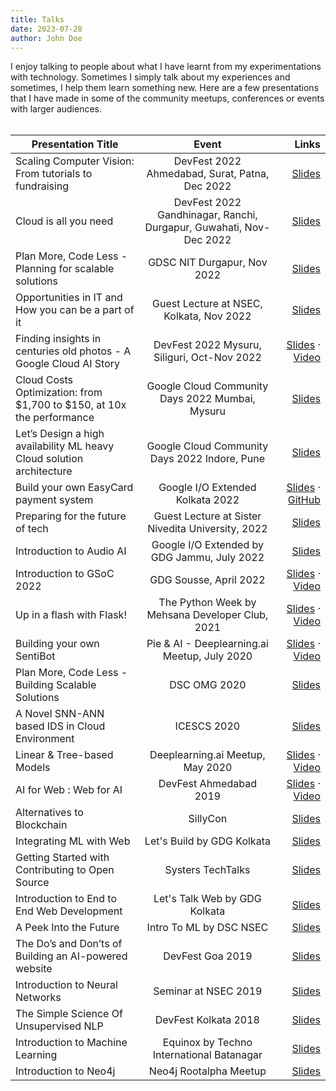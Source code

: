 ```yaml
---
title: Talks
date: 2023-07-28
author: John Doe
---
```


I enjoy talking to people about what I have learnt from my experimentations with technology. Sometimes I simply talk about my experiences and sometimes, I help them learn something new. Here are a few presentations that I have made in some of the community meetups, conferences or events with larger audiences.
<br />
<br/>

| Presentation Title        | Event           | Links  |
| ------------- |:-------------:| -----:|
| Scaling Computer Vision: From tutorials to fundraising | DevFest 2022 Ahmedabad, Surat, Patna, Dec 2022 | [Slides](https://xpri.dev/cv-tutorials-to-fundraising) |
| Cloud is all you need | DevFest 2022 Gandhinagar, Ranchi, Durgapur, Guwahati, Nov-Dec 2022 | [Slides](https://xpri.dev/cloud-is-all-you-need) |
| Plan More, Code Less - Planning for scalable solutions | GDSC NIT Durgapur, Nov 2022 | [Slides](https://xpri.dev/nitdgp22) |
| Opportunities in IT and How you can be a part of it | Guest Lecture at NSEC, Kolkata, Nov 2022 | [Slides](https://xpri.dev/opportunities-in-it-2022) |
| Finding insights in centuries old photos - A Google Cloud AI Story | DevFest 2022 Mysuru, Siliguri, Oct-Nov 2022 | [Slides](https://xpri.dev/gcp-nytimes) &middot; [Video](https://youtu.be/BWP8B63g_I0) |
| Cloud Costs Optimization: from $1,700 to $150, at 10x the performance | Google Cloud Community Days 2022 Mumbai, Mysuru | [Slides](https://xpri.dev/cloud-costs-story) |
| Let’s Design a high availability ML heavy Cloud solution architecture | Google Cloud Community Days 2022 Indore, Pune | [Slides](https://xpri.dev/high-availability-ml-system) |
| Build your own EasyCard payment system | Google I/O Extended Kolkata 2022 | [Slides](https://xpri.dev/build-your-easycard) &middot; [GitHub](https://github.com/xprilion/KolPay) |
| Preparing for the future of tech | Guest Lecture at Sister Nivedita University, 2022 | [Slides](https://xpri.dev/snu-future-of-tech-2022) |
| Introduction to Audio AI | Google I/O Extended by GDG Jammu, July 2022 | [Slides](https://xpri.dev/gdg-jammu-audio-ai) |
| Introduction to GSoC 2022 | GDG Sousse, April 2022 | [Slides](https://xpri.dev/gsoc2022) &middot; [Video](https://www.youtube.com/watch?v=bQ56A-pFbzM) |
| Up in a flash with Flask! | The Python Week by Mehsana Developer Club, 2021 | [Slides](https://xpri.dev/thepythonweek2021) &middot; [Video](https://www.youtube.com/watch?v=NtgBL1j4N0k) |
| Building your own SentiBot | Pie & AI - Deeplearning.ai Meetup, July 2020 | [Slides](https://xpri.dev/diy-sentibot) &middot; [Video](https://www.youtube.com/watch?v=xeveNWZ6yxA&t=480s) |
| Plan More, Code Less - Building Scalable Solutions | DSC OMG 2020 | [Slides](https://xpri.dev/dscomg) |
| A Novel SNN-ANN based IDS in Cloud Environment | ICESCS 2020 | [Slides](https://docs.google.com/presentation/d/e/2PACX-1vQh1Ei45a5cs84fW8LDIjhILwqze-PTGr1w6nwLAOKF4pAFNJSc2JapvQC3zbFyMJF31G1dZZz-y87M/pub?start=false&loop=false&delayms=60000) |
| Linear & Tree-based Models | Deeplearning.ai Meetup, May 2020 | [Slides](https://xpri.dev/linear-tree-models) &middot; [Video](https://www.youtube.com/watch?v=wY9vfDebn7w&t=3241s) |
| AI for Web : Web for AI    | DevFest Ahmedabad 2019 | [Slides](https://docs.google.com/presentation/d/e/2PACX-1vReYwoFJfM3s9m9qiHOPhRnDJrtTSzSD4ux-CivX4NPGILmgwnmpgnZR0n3VO-HIHXf9msbuTiEXBU4/pub?start=false&loop=false&delayms=3000) &middot; [Video](https://www.youtube.com/watch?v=ttPsRnKGIxQ) |
| Alternatives to Blockchain    | SillyCon | [Slides](https://docs.google.com/presentation/d/e/2PACX-1vTEgOTQSoTmiH6BpDEU3pyr-Mxwxt3uEPSsLdeHkuPURp1lUMa2gdNK_92JmvPwxRgeQ6RRhNuzOi2s/pub?start=false&loop=false&delayms=60000) |
| Integrating ML with Web    | Let\'s Build by GDG Kolkata | [Slides](https://docs.google.com/presentation/d/e/2PACX-1vQTzdptZCQLkDscxT97T8aJzylwlVGAKIM-HRIRdx5fmtFU6oSCuNxbfxt-YTfJr7ebfbtc8SAsLGbG/pub?start=false&loop=false&delayms=60000) |
| Getting Started with Contributing to Open Source   | Systers TechTalks | [Slides](https://docs.google.com/presentation/d/e/2PACX-1vRCOfScxK9TNcRZfmogk2LCZ1LZIbzu2JOtb8Z3QY76zwlxtR1FbqPG1VvpaQS9iYDAgvApl1Eg1jf9/pub?start=false&loop=false&delayms=60000) |
| Introduction to End to End Web Development   | Let's Talk Web by GDG Kolkata | [Slides](https://docs.google.com/presentation/d/e/2PACX-1vQB7RfdVnPP5s914qK-Ilah2mqLEQUAb2D__YFmTwOdV3PthaED0wplrTvC0kG-pNUnzWE1KkcodpBd/pub?start=false&loop=false&delayms=60000) |
| A Peek Into the Future   | Intro To ML by DSC NSEC | [Slides](https://docs.google.com/presentation/d/e/2PACX-1vQBvLCJ1BqkrN8HTJq71p77lIs6WGD-Jk4qdeIf3C9TR3C5D6QBSB4Snkwccjq4D1eA3FnWwlWAXOki/pub?start=false&loop=false&delayms=60000) |
| The Do’s and Don’ts of Building an AI-powered website   | DevFest Goa 2019 | [Slides](https://docs.google.com/presentation/d/e/2PACX-1vQBww5fNA-WtDt8rl1zj41ubGPg3yWn2QH7QBrtWqhQn2cXzJcyk1xh4q1zDxsx-g3wmF-Ax_4oB0Ta/pub?start=false&loop=false&delayms=60000) |
| Introduction to Neural Networks | Seminar at NSEC 2019 | [Slides](https://docs.google.com/presentation/d/e/2PACX-1vT9bW9EPkJ6JM0wTDWA37kIG4LwhgyqDfLcVYiwApqBeMKw_-RwingnKTr2zc-DvATIaocPqUdwNcdo/pub?start=false&loop=false&delayms=60000) |
| The Simple Science Of Unsupervised NLP   | DevFest Kolkata 2018 | [Slides](https://docs.google.com/presentation/d/e/2PACX-1vSJdhkRoNhfIN1-Cs9KO5xPrUL-fifhEm6ZoGxNdRbWG9xlQcF_4zdorqejf4f6SOjDi1F7L3m4uAGA/pub?start=false&loop=false&delayms=60000) |
| Introduction to Machine Learning   | Equinox by Techno International Batanagar | [Slides](https://docs.google.com/presentation/d/e/2PACX-1vSVxvDrMtooeTxxiWMrk2hNoCtalTBXeLGF9bgf_OcIkJXVlxuyg2HsZ7eqy2SH4eaalC_FTCf1qMUp/pub?start=false&loop=false&delayms=60000) |
| Introduction to Neo4j | Neo4j Rootalpha Meetup | [Slides](https://xpri.dev/neo4j-rootalpha) |

